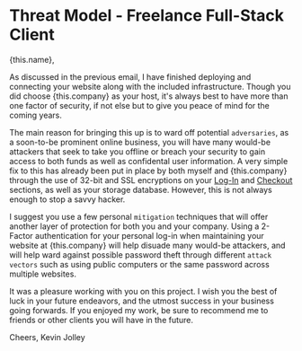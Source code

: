 # Threat Model - Freelance Full-Stack Client

{this.name},

As discussed in the previous email, I have finished deploying and connecting your website along with the included infrastructure. Though you did choose {this.company} as your host, it's always best to have more than one factor of security, if not else but to give you peace of mind for the coming years.

The main reason for bringing this up is to ward off potential `adversaries`, as a soon-to-be prominent online business, you will have many would-be attackers that seek to take you offline or breach your security to gain access to both funds as well as confidental user information. A very simple fix to this has already been put in place by both myself and {this.company} through the use of 32-bit and SSL encryptions on your [Log-In](www.google.com) and [Checkout](www.google.com) sections, as well as your storage database. However, this is not always enough to stop a savvy hacker.

I suggest you use a few personal `mitigation` techniques that will offer another layer of protection for both you and your company. Using a 2-Factor authentication for your personal log-in when maintaining your website at {this.company} will help disuade many would-be attackers, and will help ward against possible password theft through different `attack vectors` such as using public computers or the same password across multiple websites.

It was a pleasure working with you on this project. I wish you the best of luck in your future endeavors, and the utmost success in your business going forwards. If you enjoyed my work, be sure to recommend me to friends or other clients you will have in the future.

Cheers,
Kevin Jolley
